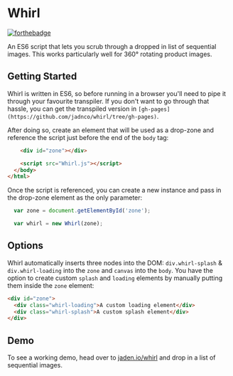 # Whirl

[![forthebadge](http://forthebadge.com/images/badges/uses-badges.svg)](http://forthebadge.com)

An ES6 script that lets you scrub through a dropped in list of sequential images. This works particularly well for 360° rotating product images.

## Getting Started

Whirl is written in ES6, so before running in a browser you'll need to pipe it through your favourite transpiler. If you don't want to go through that hassle, you can get the transpiled version in `[gh-pages](https://github.com/jadnco/whirl/tree/gh-pages)`.

After doing so, create an element that will be used as a drop-zone and reference the script just before the end of the `body` tag:

```html
    <div id="zone"></div>

    <script src="Whirl.js"></script>
  </body>
</html>
```

Once the script is referenced, you can create a new instance and pass in the drop-zone element as the only parameter:

```js
  var zone = document.getElementById('zone');

  var whirl = new Whirl(zone);
```

## Options

Whirl automatically inserts three nodes into the DOM: `div.whirl-splash` & `div.whirl-loading` into the `zone` and `canvas` into the `body`. You have the option to create custom `splash` and `loading` elements by manually putting them inside the `zone` element:

```html
<div id="zone">
  <div class="whirl-loading">A custom loading element</div>
  <div class="whirl-splash">A custom splash element</div>
</div>
```

## Demo

To see a working demo, head over to [jaden.io/whirl](http://jaden.io/whirl) and drop in a list of sequential images.
